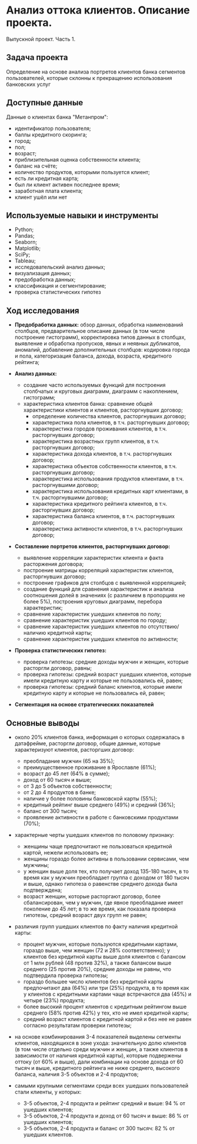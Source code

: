 # Анализ оттока клиентов. Описание проекта.
Выпускной проект. Часть 1.

## Задача проекта

Определение на основе анализа портретов клиентов банка сегментов пользователей, которые склонны к прекращению использования банковских услуг

## Доступные данные 

Данные о клиентах банка "Метанпром":

- идентификатор пользователя;
- баллы кредитного скоринга;
- город;
- пол;
- возраст;
- приблизительная оценка собственности клиента;
-  баланс на счёте;
- количество продуктов, которыми пользуется клиент;
- есть ли кредитная карта;
- был ли клиент активен последнее время;
- заработная плата клиента;
- клиент ушёл или нет

## Используемые навыки и инструменты

- Python; 
- Pandas; 
- Seaborn;
- Matplotlib;
- SciPy;
- Tableau; 
- исследовательский анализ данных;
- визуализация данных;
- предобработка данных;
- классификация и сегментирование;
- проверка статистических гипотез

## Ход исследования
- **Предобработка данных:** обзор данных, обработка наименований столбцов, предварительное описание данных (в том числе построение гистограмм), корректировка типов данных в столбцах, выявление и обработка пропусков, явных и неявных дубликатов, аномалий, добавление дополнительных столбцов: кодировка города и пола, категоризация баланса, дохода, возраста, кредитного рейтинга;
- **Анализ данных:**
  - создание часто используемых функций для построения столбчатых и круговых диаграмм, диаграмм с накоплением, гистограмм;
  - характеристика клиентов банка: сравнение общей характеристики клиентов и клиентов, расторгнувших договор;
    - определение количества клиентов, расторгнувших договор;
    - характеристика пола клиентов, в т.ч. расторгнувших договор;
    - характеристика городов проживания клиентов, в т.ч. расторгнувших договор;
    - характеристика возрастных групп клиентов, в т.ч. расторгнувших договор;
    - характеристика дохода клиентов, в т.ч. расторгнувших договор;
    - характеристика объектов собственности клиентов, в т.ч. расторгнувших договор;
    - характеристика использования продуктов клиентами, в т.ч. расторгнувшими договор;
    - характеристика использования кредитных карт клиентами, в т.ч. расторгнувшими договор;
    - характеристика кредитного рейтинга клиентов, в т.ч. расторгнувших договор;
    - характеристика баланса клиентов, в т.ч. расторгнувших договор;
    - характеристика активности клиентов, в т.ч. расторгнувших договор;
- **Составление портретов клиентов, расторгнувших договор:**
  - выявление корреляции характеристик клиента и факта расторжения договора;
  - построение матрицы корреляций характеристик клиентов, расторгнувших договор;
  - построение графиков для столбцов с выявленной корреляцией;
  - создание функций для сравнения характеристик и анализа соотношения долей в значениях (с различием в пропорциях не более 5%), построения круговых диаграмм, перебора характеристик;
  - сравнение характеристик ушедших клиентов по полу;
  - сравнение характеристик ушедших клиентов по городу;
  - сравнение характеристик ушедших клиентов по отсутствию/наличию кредитной карты;
  - сравнение характеристик ушедших клиентов по активности;
- **Проверка статистических гипотез:**
  - проверка гипотезы: средние доходы мужчин и женщин, которые расторгли договор, равны;
  - проверка гипотезы: средний возраст ушедших клиентов, которые имели кредитную карту и которые не пользовались ей, равен;
  - проверка гипотезы: средний баланс клиентов, которые имели кредитную карту и которые не пользовались ей, равен;

- **Сегментация на основе стратегических показателей**


## Основные выводы

- около 20% клиентов банка, информация о которых содержалась в датафрейме, расторгли договор, общие данные, которые характеризуют клиентов, расторгших договор:
  - преобладание мужчин (65 на 35%);
  - преимущественное проживание в Ярославле (61%);
  - возраст до 45 лет (64% в сумме);
  - доход от 60 тысяч и выше;
  - от 3 до 5 объектов собственности;
  - от 2 до 4 продуктов в банке;
  - наличие у более половины банковской карты (55%);
  - кредитный рейтинг выше среднего (49%) и средний (36%);
  - баланс от 300 тысяч;
  - проявление активности в работе с банковскими продуктами (70%);

- характерные черты ушедших клиентов по половому признаку:
  - женщины чаще предпочитают не пользоваться кредитной картой, нежели использовать ее;
  - женщины гораздо более активны в пользовании сервисами, чем мужчины;
  - у женщин выше доля тех, кто получает доход 135-180 тысяч, в то время как у мужчин преобладает группа с доходом от 180 тысяч и выше, однако гипотеза о равенстве среднего дохода была подтверждена;
  - возраст женщин, которые расторгают договор, более сбалансирован, чем у мужчин, где явное преобладание имеет поколение до 45 лет; в то же время, как показала проверка гипотезы, средний возраст двух групп не равен;
 
- различия групп ушедших клиентов по факту наличия кредитной карты:
  - процент мужчин, которые пользуются кредитными картами, гораздо выше, чем женщин (72 и 28% соответственно);
у клиентов без кредитной карты выше доля клиентов с балансом от 1 млн рублей (48 против 32%), а также балансом выше среднего (25 против 20%), средние доходы не равны, что подтвердила проверка гипотезы;
  - гораздо большее число клиентов без кредитной карты предпочитают два (64%) или три (25%) продукта, в то время как у клиентов с кредитными картами чаще встречаются два (45%) и четыре (23%) продукта;
  - более высокий процент клиентов с кредитным рейтингом выше среднего (58% против 42%) у тех, кто не имел кредитной карты;
  - средний возраст клиентов с кредитной картой и без нее не равен согласно результатам проверки гипотезы;

- на основе комбинирования 3-4 показателей выделены сегменты клиентов, находящихся в зоне ухода: значительную долю клиентов (в том числе отдельно среди мужчин и женщин, а также клиентов в зависимости от наличия кредитной карты), которые подвержены оттоку (от 60% и выше), дали комбинации на основе дохода от 60 тысяч и выше, кредитного рейтинга не ниже среднего, высокого баланса, наличия 3-5 объектов и 2-4 продуктов;
- cамыми крупными сегментами среди всех ушедших пользователей стали клиенты, у которых:
  - 3-5 объектов, 2-4 продукта и рейтинг средний и выше: 94 % от ушедших клиентов;
  - 3-5 объектов, 2-4 продукта и доход от 60 тысяч и выше: 86 % от ушедших клиентов;
  - 3-5 объектов, 2-4 продукта и баланс от 300 тысяч: 82 % от ушедших клиентов.
